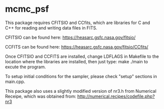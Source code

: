 # mcmc_psf

This package requires CFITSIO and CCfits, which are libraries for C and C++ for reading and writing data files in FITS.

CFITSIO can be found here:
https://heasarc.gsfc.nasa.gov/fitsio/

CCFITS can be found here:
https://heasarc.gsfc.nasa.gov/fitsio/CCfits/

Once CFITSIO and CCFITS are installed, change LDFLAGS in Makefile to the location where the libraries are installed, then just type:
make
./main
to excute the program.

To setup initial conditions for the sampler, please check "setup" sections in main.cpp.

This package also uses a slightly modified version of nr3.h from Numerical Receipe, which was obtained from:
http://numerical.recipes/codefile.php?nr3

